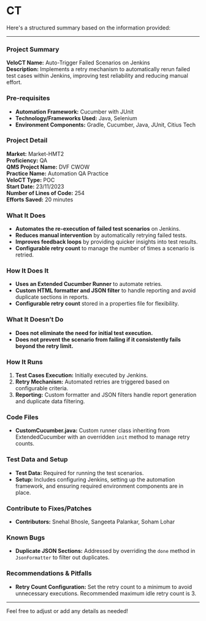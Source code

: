 # CT

Here's a structured summary based on the information provided:

---

### Project Summary
**VeloCT Name:** Auto-Trigger Failed Scenarios on Jenkins  
**Description:** Implements a retry mechanism to automatically rerun failed test cases within Jenkins, improving test reliability and reducing manual effort.

### Pre-requisites
- **Automation Framework:** Cucumber with JUnit
- **Technology/Frameworks Used:** Java, Selenium
- **Environment Components:** Gradle, Cucumber, Java, JUnit, Citius Tech

### Project Detail
**Market:** Market-HMT2  
**Proficiency:** QA  
**QMS Project Name:** DVF CWOW  
**Practice Name:** Automation QA Practice  
**VeloCT Type:** POC  
**Start Date:** 23/11/2023  
**Number of Lines of Code:** 254  
**Efforts Saved:** 20 minutes

### What It Does
- **Automates the re-execution of failed test scenarios** on Jenkins.
- **Reduces manual intervention** by automatically retrying failed tests.
- **Improves feedback loops** by providing quicker insights into test results.
- **Configurable retry count** to manage the number of times a scenario is retried.

### How It Does It
- **Uses an Extended Cucumber Runner** to automate retries.
- **Custom HTML formatter and JSON filter** to handle reporting and avoid duplicate sections in reports.
- **Configurable retry count** stored in a properties file for flexibility.

### What It Doesn’t Do
- **Does not eliminate the need for initial test execution.**
- **Does not prevent the scenario from failing if it consistently fails beyond the retry limit.**

### How It Runs
1. **Test Cases Execution:** Initially executed by Jenkins.
2. **Retry Mechanism:** Automated retries are triggered based on configurable criteria.
3. **Reporting:** Custom formatter and JSON filters handle report generation and duplicate data filtering.

### Code Files
- **CustomCucumber.java:** Custom runner class inheriting from ExtendedCucumber with an overridden `init` method to manage retry counts.

### Test Data and Setup
- **Test Data:** Required for running the test scenarios.
- **Setup:** Includes configuring Jenkins, setting up the automation framework, and ensuring required environment components are in place.

### Contribute to Fixes/Patches
- **Contributors:** Snehal Bhosle, Sangeeta Palankar, Soham Lohar

### Known Bugs
- **Duplicate JSON Sections:** Addressed by overriding the `done` method in `JsonFormatter` to filter out duplicates.

### Recommendations & Pitfalls
- **Retry Count Configuration:** Set the retry count to a minimum to avoid unnecessary executions. Recommended maximum idle retry count is 3.

---

Feel free to adjust or add any details as needed!
